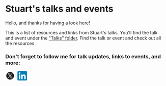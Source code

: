 # Stuart's talks and events

Hello, and thanks for having a look here!

This is a list of resources and links from Stuart's talks. You'll find the talk and event under the ["Talks" folder](https://github.com/stuartvdlee/TalksandEvents/tree/main/Talks). Find the talk or event and check out all the resources.

### Don't forget to follow me for talk updates, links to events, and more:

<p align="left">
<a href="https://twitter.com/StuartvdLee" target="blank"><img align="center" src="https://github.com/StuartvdLee/StuartvdLee/blob/main/Socials/XLogo.jpeg" alt="" height="30" /></a> 
<a href="https://bsky.app/profile/stuartvdlee.bsky.social" target="blank"><img align="center" src="https://github.com/StuartvdLee/StuartvdLee/blob/main/Socials/BlueskyLogo.png" alt="" height="30" /></a> 
<a href="https://www.linkedin.com/in/stuartvdlee" target="blank"><img align="center" src="https://github.com/StuartvdLee/StuartvdLee/blob/main/Socials/LinkedInLogo.png" alt="" height="30" /></a>
</p>

